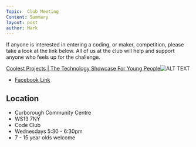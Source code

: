 ```yaml
---
Topic:  Club Meeting
Content: Summary
layout: post
author: Mark
---
```

If anyone is interested in entering a coding, or maker, competition, please take a look at the link below. All of us at the club will help and support anyone who feels up for the challenge.


[Coolest Projects | The Technology Showcase For Young People](https://l.facebook.com/l.php?u=https%3A%2F%2Fonline.coolestprojects.org%2F&h=AT36etVnc3nVx5d37MhBorVV8UqX75oOnr2IJ9pNCuQVwKlJVp6diAvMh8s6aFt-6S_gaDzqxmV4KF4a05ERt14BxI9CxOqqj21dyGHQfwPYXB7620eoYTOfaMJR5UlZ&s=1)![ALT TEXT](https://external.fbhx6-1.fna.fbcdn.net/emg1/v/t13/3087329983532895418?url=https%3A%2F%2Fonline.coolestprojects.org%2Fpacks%2Fmedia%2Fimages%2Fcoolest_projects-7b439f3147b28e25ed03f23f780909f8.png&fb_obo=1&utld=coolestprojects.org&stp=c0.5000x0.5000f_dst-emg0_p606x606_q75&ccb=13-1&oh=06_AbHGgly2Dr9KFWJNvpsgtiOoMEl2GHSWVqFqcU-YqyA3KA&oe=6528A24A&_nc_sid=e609ca)

* [Facebook Link](https://www.facebook.com/720665616418529/posts/679567953861629)

## Location

* Curborough Community Centre
* WS13 7NY
* Code Club
* Wednesdays 5:30 - 6:30pm
* 7 - 15 year olds welcome

